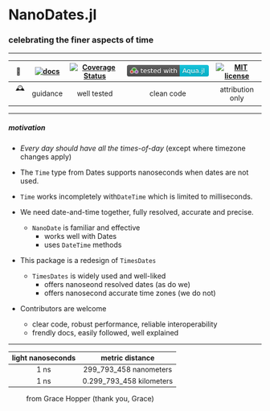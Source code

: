 # NanoDates.jl
### celebrating the finer aspects of time

----


|&nbsp; 📅 &nbsp;  | [![docs](https://img.shields.io/badge/docs-dev-blue.svg)](https://jeffreysarnoff.github.io/NanoDates.jl/dev/) |  [![Coverage Status](https://coveralls.io/repos/github/JuliaCI/Coverage.jl/badge.svg?branch=master)](https://coveralls.io/github/JeffreySarnoff/NanoDatesjl?branch=main) |  [![Aqua QA](https://raw.githubusercontent.com/JuliaTesting/Aqua.jl/master/badge.svg)](https://github.com/JuliaTesting/Aqua.jl) | [![MIT license](http://img.shields.io/badge/license-MIT-brightgreen.svg)](http://opensource.org/licenses/MIT) |
|--|:------------:|:-----------:|:----------:|:---------:|
| &nbsp; 🕰️  &nbsp; |  guidance     | well tested | clean code | attribution only |


----


##### motivation

- *Every day should have all the times-of-day* (except where timezone changes apply)

- The `Time` type from Dates supports nanoseconds when dates are not used.
- `Time` works incompletely with`DateTime` which is limited to milliseconds.

- We need date-and-time together, fully resolved, accurate and precise.
  - `NanoDate` is familiar and effective
    -  works well with Dates
    -  uses `DateTime` methods

- This package is a redesign of `TimesDates`
  - `TimesDates` is widely used and well-liked
    - offers nanoseond resolved dates       (as do we)
    - offers nanosecond accurate time zones (we do not)
 
- Contributors are welcome
  -  clear code, robust performance, reliable interoperability
  -  frendly docs, easily followed, well explained
 
----


  
| light nanoseconds | metric distance          |
|:-----------------:|:-------------------------:|
| 1 ns              | 299_793_458 nanometers    |
| 1 ns              | 0.299_793_458 kilometers  |

&nbsp;&nbsp;&nbsp;&nbsp;&nbsp;&nbsp;&nbsp;&nbsp;&nbsp;from Grace Hopper (thank you, Grace)



